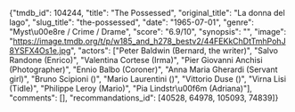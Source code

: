 {"tmdb_id": 104244, "title": "The Possessed", "original_title": "La donna del lago", "slug_title": "the-possessed", "date": "1965-07-01", "genre": "Myst\u00e8re / Crime / Drame", "score": "6.9/10", "synopsis": "", "image": "https://image.tmdb.org/t/p/w185_and_h278_bestv2/44FEKkChDtTmhPohJ8YSFX4Os1e.jpg", "actors": ["Peter Baldwin (Bernard, the writer)", "Salvo Randone (Enrico)", "Valentina Cortese (Irma)", "Pier Giovanni Anchisi (Photographer)", "Ennio Balbo (Coroner)", "Anna Maria Gherardi (Servant girl)", "Bruno Scipioni ()", "Mario Laurentini ()", "Vittorio Duse ()", "Virna Lisi (Tidle)", "Philippe Leroy (Mario)", "Pia Lindstr\u00f6m (Adriana)"], "comments": [], "recommandations_id": [40528, 64978, 105093, 74839]}